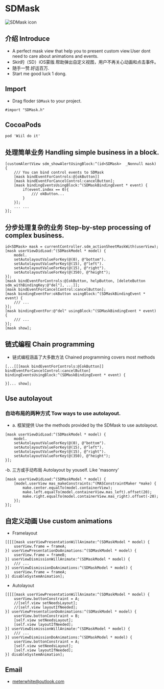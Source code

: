 # SDMask
![SDMask icon](https://raw.githubusercontent.com/Meterwhite/SDMask/master/SDMask.gif)
## 介绍 Introduce
* A perfect mask view that help you to present custom view.User dont need to care about animations and  events.
* Skir的（SD）iOS蒙版.帮助弹出自定义视图，用户不再关心动画和点击事件。
* 随手一赞.好运百万.
* Start me good luck 1 dong.

## Import
- Drag floder `SDMask` to your project.
```objc
#import "SDMask.h"
```
## CocoaPods
```
pod 'Wiil do it'
```
## 处理简单业务 Handling simple business in a block.
```objc
[customAlertView sdm_showAlertUsingBlock:^(id<SDMask>  _Nonnull mask) {
    /// You can bind control events to SDMask
    [mask bindEventForControls:@[okButton]] 
    [mask bindEventForCancelControl:cancelButton];
    [mask bindingEventsUsingBlock:^(SDMaskBindingEvent * event) {
        if(event.index == 0){
            /// okButton...
        }
    }];
    ... ...
}];
```
## 分步处理复杂的业务 Step-by-step processing of complex business.
```objc
id<SDMask> mask = currentController.sdm_actionSheetMaskWith(userView);
[mask userViewDidLoad:^(SDMaskModel * model) {
    model.
    setAutolayoutValueForKey(@(0), @"bottom").
    setAutolayoutValueForKey(@(15), @"left").
    setAutolayoutValueForKey(@(15), @"right").
    setAutolayoutValueForKey(@(350), @"height");
}];
[mask bindEventForControls:@[okButton, helpButton, [deleteButton sdm_withBindingKey:@"del"], ...]];
[mask bindEventForCancelControl:cancelButton];
[mask bindingEventFor:okButton usingBlock:^(SDMaskBindingEvent * event) {
    /// ...
}];
[mask bindingEventFor:@"del" usingBlock:^(SDMaskBindingEvent * event) {
    /// ...
}];
[mask show];
```
## 链式编程 Chain programming
-  链式编程涵盖了大多数方法 Chained programming covers most methods
```objc
[...[[[mask bindEventForControls:@[okButton]] bindEventForCancelControl:cancelButton] bindingEventsUsingBlock:^(SDMaskBindingEvent * event) {
    
}]... show];
```
## Use autolayout
### 自动布局的两种方式 Tow ways to use autolayout.
- a. 框架提供 Use the methods provided by the SDMask to use autolayout. 
```objc
[mask userViewDidLoad:^(SDMaskModel * model) {
    model.
    setAutolayoutValueForKey(@(0), @"bottom").
    setAutolayoutValueForKey(@(15), @"left").
    setAutolayoutValueForKey(@(15), @"right").
    setAutolayoutValueForKey(@(350), @"height");
}];
```
-b. 三方或手动布局 Autolayout by youself. Like 'masonry'
```objc
[mask userViewDidLoad:^(SDMaskModel * model) {
    [model.userView mas_makeConstraints:^(MASConstraintMaker *make) {
        make.center.equalTo(model.containerView);
        make.left.equalTo(model.containerView.mas_left).offset(20);
        make.right.equalTo(model.containerView.mas_right).offset(-20);
    }];
}];
```
## 自定义动画 Use custom animations
- Framelayout
```objc
[[[[[mask userViewPresentationWillAnimate:^(SDMaskModel * model) {
    userView.frame = frameA;
}] userViewPresentationDoAnimations:^(SDMaskModel * model) {
    userView.frame = frameB;
}] userViewDismissionWillAnimate:^(SDMaskModel * model) {
    /// ...
}] userViewDismissionDoAnimations:^(SDMaskModel * model) {
    userView.frame = frameA;
}] disableSystemAnimation];
```
- Autolayout
```objc
[[[[[mask userViewPresentationWillAnimate:^(SDMaskModel * model) {
    userView.bottonConstraint = A;
    //[self.view setNeedsLayout];
    //[self.view layoutIfNeeded];
}] userViewPresentationDoAnimations:^(SDMaskModel * model) {
    userView.bottonConstraint = B;
    [self.view setNeedsLayout];
    [self.view layoutIfNeeded];
}] userViewDismissionWillAnimate:^(SDMaskModel * model) {
    /// ...
}] userViewDismissionDoAnimations:^(SDMaskModel * model) {
    userView.bottonConstraint = A;
    [self.view setNeedsLayout];
    [self.view layoutIfNeeded];
}] disableSystemAnimation];
```
## Email
- meterwhite@outlook.com
